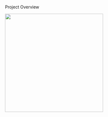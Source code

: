 Project Overview

<img width="325"  src="https://github.com/user-attachments/assets/40d1ed9e-82c9-471d-9160-d47739638c42">
